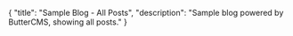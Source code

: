 {
  "title": "Sample Blog - All Posts",
  "description": "Sample blog powered by ButterCMS, showing all posts."
}